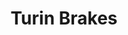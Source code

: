 ---
title: "Turin Brakes"
summary: "Folk rock band from London, UK. Founded, originally as a duo, in 1999."
image: "turin-brakes.jpg"
---